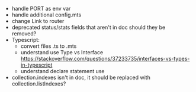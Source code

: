 - handle PORT as env var
- handle additional config.mts
- change Link to router
- deprecated status/stats fields that aren't in doc should they be removed?
- Typescript:
  - convert files .ts to .mts
  - understand use Type vs Interface https://stackoverflow.com/questions/37233735/interfaces-vs-types-in-typescript
  - understand declare statement use
- collection.indexes isn't in doc, it should be replaced with collection.listIndexes?